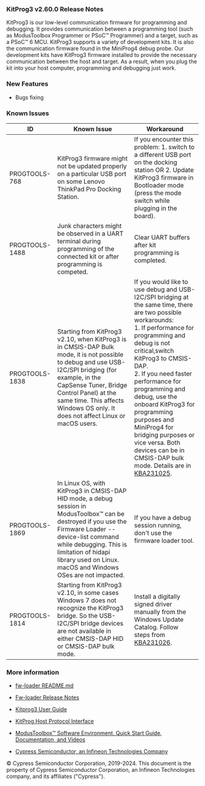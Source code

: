 ### KitProg3 v2.60.0 Release Notes

KitProg3 is our low-level communication firmware for programming and debugging. It provides communication between a programming tool (such as ModusToolbox Programmer or PSoC™ Programmer) and a target, such as a PSoC™ 6 MCU. KitProg3 supports a variety of development kits. It is also the communication firmware found in the MiniProg4 debug probe.
Our development kits have KitProg3 firmware installed to provide the necessary communication between the host and target. As a result, when you plug the kit into your host computer, programming and debugging just work.

### New Features

- Bugs fixing

### Known Issues

| ID                                | Known Issue                       | Workaround                          |
|-----------------------------------|-----------------------------------|-----------------------------------|
|  PROGTOOLS-768 | KitProg3 firmware might not be updated properly on a particular USB port on some Lenovo ThinkPad Pro Docking Station.  |  If you encounter this problem: 1. switch to a different USB port on the docking station OR 2. Update KitProg3 firmware in Bootloader mode (press the mode switch while plugging in the board). |
|  PROGTOOLS-1488 | Junk characters might be observed in a UART terminal during programming of the connected kit or after programming is competed. | Clear UART buffers after kit programming is completed.   |
|  PROGTOOLS-1838 | Starting from KitProg3 v2.10, when KitProg3 is in CMSIS-DAP Bulk mode, it is not possible to debug and use USB-I2C/SPI bridging (for example, in the CapSense Tuner, Bridge Control Panel) at the same time. This affects Windows OS only. It does not affect Linux or macOS users. | If you would like to use debug and USB-I2C/SPI bridging at the same time, there are two possible workarounds: <br />1. If performance for programming and debug is not critical,switch KitProg3 to CMSIS-DAP. <br />2. If you need faster performance for programming and debug, use the onboard KitProg3 for programming purposes and MiniProg4 for bridging purposes or vice versa. Both devices can be in CMSIS-DAP bulk mode. Details are in [KBA231025](https://community.infineon.com/t5/Knowledge-Base-Articles/Windows-Only-With-KitProg3-v2-10-Simultaneous-Use-of-USB-I2C-SPI/ta-p/250449). |
|  PROGTOOLS-1869 | In Linux OS, with KitProg3 in CMSIS-DAP HID mode, a debug session in ModusToolbox™ can be destroyed if you use the Firmware Loader --device-list command while debugging. This is limitation of hidapi library used on Linux. macOS and Windows OSes are not impacted. | If you have a debug session running, don't use the firmware loader tool.  |
|  PROGTOOLS-1814 | Starting from KitProg3 v2.10, in some cases Windows 7 does not recognize the KitProg3 bridge. So the USB- I2C/SPI bridge devices are not available in either CMSIS-DAP HID or CMSIS-DAP bulk mode. | Install a digitally signed driver manually from the Windows Update Catalog. Follow steps from [KBA231026](https://community.infineon.com/t5/Knowledge-Base-Articles/Windows-7-No-USB-I2C-SPI-Bridge-Device-Available-when-KitProg3/ta-p/250443). |



### More information

-   [fw-loader
    README.md](https://github.com/Infineon/Firmware-loader/blob/master/README.md)

-   [Fw-loader Release Notes](https://github.com/Infineon/Firmware-loader/blob/master/RELEASE.MD)

-   [Kitprog3 User
    Guide](https://www.infineon.com/documentation/development-kitsboards/kitprog-user-guide)

-   [KitProg Host Protocol Interface](https://www.infineon.com/dgdl/Infineon-KitProg_Host_Protocol_Interface-UserManual-v01_00-EN.pdf?fileId=8ac78c8c7d0d8da4017d0f0125c8185e)

-   [ModusToolbox™ Software Environment, Quick Start Guide, Documentation, and
    Videos](https://www.infineon.com/modustoolbox)

-   [Cypress Semiconductor, an Infineon Technologies Company](http://www.infineon.com)

© Cypress Semiconductor Corporation, 2019-2024. This document is the property of Cypress Semiconductor Corporation, an Infineon Technologies company, and its affiliates ("Cypress").

